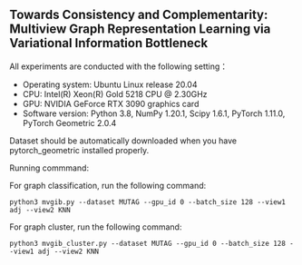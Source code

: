 ## Towards Consistency and Complementarity: Multiview Graph Representation Learning via Variational Information Bottleneck

All experiments are conducted with the following setting：
- Operating system: Ubuntu Linux release 20.04
- CPU: Intel(R) Xeon(R) Gold 5218 CPU @ 2.30GHz 
- GPU: NVIDIA GeForce RTX 3090 graphics card 
- Software version: Python 3.8, NumPy 1.20.1, Scipy 1.6.1,  PyTorch 1.11.0, PyTorch Geometric 2.0.4

Dataset should be automatically downloaded when you have pytorch_geometric installed properly.

Running commmand: 

For graph classification, run the following command:
```shell
python3 mvgib.py --dataset MUTAG --gpu_id 0 --batch_size 128 --view1 adj --view2 KNN
```

For graph cluster, run the following command:
```shell
python3 mvgib_cluster.py --dataset MUTAG --gpu_id 0 --batch_size 128 --view1 adj --view2 KNN
```
